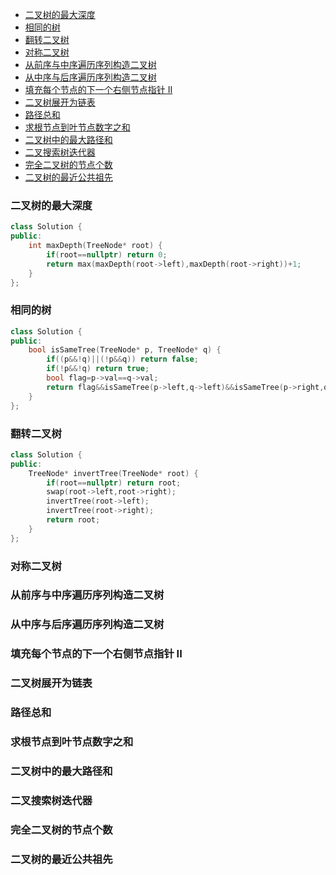 - [二叉树的最大深度](#二叉树的最大深度)
- [相同的树](#相同的树)
- [翻转二叉树](#翻转二叉树)
- [对称二叉树](#对称二叉树)
- [从前序与中序遍历序列构造二叉树](#从前序与中序遍历序列构造二叉树)
- [从中序与后序遍历序列构造二叉树](#从中序与后序遍历序列构造二叉树)
- [填充每个节点的下一个右侧节点指针 II](#填充每个节点的下一个右侧节点指针-ii)
- [二叉树展开为链表](#二叉树展开为链表)
- [路径总和](#路径总和)
- [求根节点到叶节点数字之和](#求根节点到叶节点数字之和)
- [二叉树中的最大路径和](#二叉树中的最大路径和)
- [二叉搜索树迭代器](#二叉搜索树迭代器)
- [完全二叉树的节点个数](#完全二叉树的节点个数)
- [二叉树的最近公共祖先](#二叉树的最近公共祖先)
### 二叉树的最大深度
``` cpp
class Solution {
public:
    int maxDepth(TreeNode* root) {
        if(root==nullptr) return 0;
        return max(maxDepth(root->left),maxDepth(root->right))+1;
    }
};
```
### 相同的树
``` cpp
class Solution {
public:
    bool isSameTree(TreeNode* p, TreeNode* q) {
        if((p&&!q)||(!p&&q)) return false;
        if(!p&&!q) return true;
        bool flag=p->val==q->val;
        return flag&&isSameTree(p->left,q->left)&&isSameTree(p->right,q->right);
    }
};
```
### 翻转二叉树
``` cpp
class Solution {
public:
    TreeNode* invertTree(TreeNode* root) {
        if(root==nullptr) return root;
        swap(root->left,root->right);
        invertTree(root->left);
        invertTree(root->right);
        return root;
    }
};
```
### 对称二叉树
### 从前序与中序遍历序列构造二叉树
### 从中序与后序遍历序列构造二叉树
### 填充每个节点的下一个右侧节点指针 II
### 二叉树展开为链表
### 路径总和
### 求根节点到叶节点数字之和
### 二叉树中的最大路径和
### 二叉搜索树迭代器
### 完全二叉树的节点个数
### 二叉树的最近公共祖先
